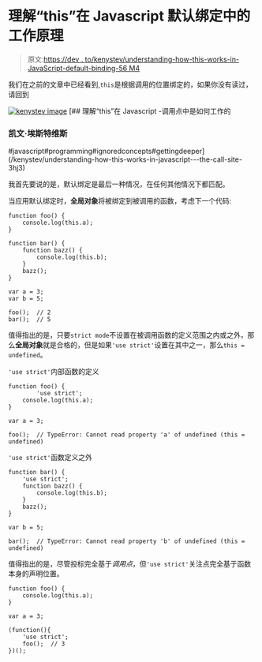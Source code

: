 # 理解“this”在 Javascript 默认绑定中的工作原理

> 原文:[https://dev . to/kenystev/understanding-how-this-works-in-JavaScript-default-binding-56 M4](https://dev.to/kenystev/understanding-how-this-works-in-javascript---default-binding-56m4)

我们在之前的文章中已经看到,`this`是根据调用的位置绑定的，如果你没有读过，请回到

[![kenystev image](../Images/8e922927a777aeb7c7a6b94a4f7646dd.png)](/kenystev) [## 理解“this”在 Javascript -调用点中是如何工作的

### 凯文·埃斯特维斯

#javascript#programming#ignoredconcepts#gettingdeeper](/kenystev/understanding-how-this-works-in-javascript---the-call-site-3hj3)

我首先要说的是，默认绑定是最后一种情况，在任何其他情况下都匹配。

当应用默认绑定时，**全局对象**将被绑定到被调用的函数，考虑下一个代码:

```
function foo() {
    console.log(this.a);
}

function bar() {
    function bazz() {
        console.log(this.b);
    }
    bazz();
}

var a = 3;
var b = 5;

foo();  // 2
bar();  // 5 
```

值得指出的是，只要`strict mode`不设置在被调用函数的定义范围之内或之外，那么**全局对象**就是合格的，但是如果`'use strict'`设置在其中之一，那么`this = undefined`。

`'use strict'`内部函数的定义

```
function foo() {
        'use strict';
    console.log(this.a);
}

var a = 3;

foo();  // TypeError: Cannot read property 'a' of undefined (this = undefined) 
```

`'use strict'`函数定义之外

```
function bar() {
    'use strict';
    function bazz() {
        console.log(this.b);
    }
    bazz();
}

var b = 5;

bar();  // TypeError: Cannot read property 'b' of undefined (this = undefined) 
```

值得指出的是，尽管投标完全基于*调用点*，但`'use strict'`关注点完全基于函数本身的声明位置。

```
function foo() {
    console.log(this.a);
}

var a = 3;

(function(){
    'use strict';    
    foo();  // 3
})(); 
```